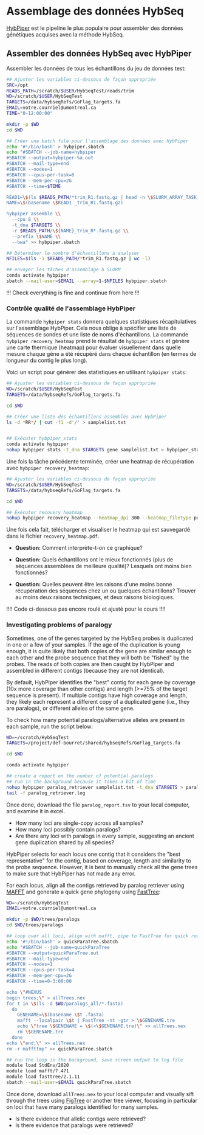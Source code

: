 # Assemblage des données HybSeq

[HybPiper](https://github.com/mossmatters/HybPiper) est le pipeline le plus populaire pour assembler des 
données génétiques acquises avec la méthode HybSeq.

## Assembler des données HybSeq avec HybPiper

Assembler les données de tous les échantillons du jeu de données test:  
```bash
## Ajuster les variables ci-dessous de façon appropriée
SRC=/opt
READS_PATH=/scratch/$USER/HybSeqTest/reads/trim
WD=/scratch/$USER/HybSeqTest
TARGETS=/data/hybseqRefs/GoFlag_targets.fa
EMAIL=votre.courriel@umontreal.ca
TIME="0-12:00:00"

mkdir -p $WD
cd $WD

## Créer une batch file pour l'assemblage des données avec HybPiper
echo '#!/bin/bash' > hybpiper.sbatch
echo "#SBATCH --job-name=hybpiper
#SBATCH --output=hybpiper-%a.out
#SBATCH --mail-type=end
#SBATCH --nodes=1
#SBATCH --cpus-per-task=8
#SBATCH --mem-per-cpu=2G
#SBATCH --time=$TIME

READ1=\$(ls $READS_PATH/*trim_R1.fastq.gz | head -n \$SLURM_ARRAY_TASK_ID | tail -1)
NAME=\$(basename \$READ1 _trim_R1.fastq.gz)

hybpiper assemble \\
  --cpu 8 \\
  -t_dna $TARGETS \\
  -r $READS_PATH/\${NAME}_trim_R*.fastq.gz \\
  --prefix \$NAME \\
  --bwa" >> hybpiper.sbatch

## Déterminer le nombre d'échantillons à analyser
NFILES=$(ls -1 $READS_PATH/*trim_R1.fastq.gz | wc -l)

## envoyer les tâches d'assemblage à SLURM
conda activate hybpiper
sbatch --mail-user=$EMAIL --array=1-$NFILES hybpiper.sbatch

```


!!! Check everything is fine and continue from here !!!


### Contrôle qualité de l'assemblage HybPiper

La commande `hybpiper stats` donnera quelques statistiques récapitulatives sur l'assemblage HybPiper. 
Cela nous oblige à spécifier une liste de séquences de sondes et une liste de noms d'échantillons. La 
commande `hybpiper recovery_heatmap` prend le résultat de `hybpiper stats` et génère une carte thermique 
(heatmap) pour évaluer visuellement dans quelle mesure chaque gène a été récupéré dans chaque échantillon 
(en termes de longueur du contig le plus long).

Voici un script pour générer des statistiques en utilisant `hybpiper stats`:  
```bash
## Ajuster les variables ci-dessous de façon appropriée
WD=/scratch/$USER/HybSeqTest
TARGETS=/data/hybseqRefs/GoFlag_targets.fa

cd $WD

## Créer une liste des échantillons assemblés avec HybPiper
ls -d *RR*/ | cut -f1 -d'/' > samplelist.txt


## Exécuter hybpiper_stats
conda activate hybpiper
nohup hybpiper stats -t_dna $TARGETS gene samplelist.txt > hybpiper_stats.log &

```

Une fois la tâche précédente terminée, créer une heatmap de récupération avec `hybpiper recovery_heatmap`:  
```bash
## Ajuster les variables ci-dessous de façon appropriée
WD=/scratch/$USER/HybSeqTest
TARGETS=/data/hybseqRefs/GoFlag_targets.fa

cd $WD

## Exécuter recovery_heatmap
nohup hybpiper recovery_heatmap --heatmap_dpi 300 --heatmap_filetype pdf seq_lengths.tsv > hybpiper_heatmap.log &

```

Une fois cela fait, télécharger et visualiser le heatmap qui est sauvegardé dans le fichier 
`recovery_heatmap.pdf`.

- **Question:** Comment interprète-t-on ce graphique?

- **Question:** Quels échantillons ont le mieux fonctionnés (plus de séquences assemblées de meilleure 
qualité)? Lesquels ont moins bien fonctionnés?

- **Question:** Quelles peuvent être les raisons d'une moins bonne récupération des séquences chez un ou 
quelques échantillons? Trouver au moins deux raisons techniques, et deux raisons biologiques.








!!!! Code ci-dessous pas encore roulé et ajusté pour le cours !!!!











### Investigating problems of paralogy

Sometimes, one of the genes targeted by the HybSeq probes is duplicated in one or a few of your samples. 
If the age of the duplication is young enough, it is quite likely that both copies of the gene are similar 
enough to each other and the probe sequence that they will both be "fished" by the probes. The reads of 
both copies are then caught by HybPiper and assembled in different contigs (because they are not identical).

By default, HybPiper identifies the "best" contig for each gene by coverage (10x more coverage than 
other contigs) and length (>=75% of the target sequence is present). If multiple contigs have high 
coverage and length, they likely each represent a different copy of a duplicated gene (i.e., they are 
paralogs), or different alleles of the same gene.

To check how many potential paralogs/alternative alleles are present in each sample, run the script 
below:
```bash
WD=~/scratch/HybSeqTest
TARGETS=/project/def-bourret/shared/hybseqRefs/GoFlag_targets.fa

cd $WD

conda activate hybpiper

## create a report on the number of potential paralogs
## run in the background because it takes a bit of time
nohup hybpiper paralog_retriever samplelist.txt -t_dna $TARGETS > paralog_retriever.log &
tail -f paralog_retriever.log

```

Once done, download the file `paralog_report.tsv` to your local computer, and examine it in excel.
- How many loci are single-copy across all samples?
- How many loci possibly contain paralogs?
- Are there any loci with paralogs in every sample, suggesting an ancient gene duplication shared by 
all species?

HybPiper selects for each locus one contig that it considers the "best representative" for the contig,
 based on coverage, length and similarity to the probe sequence. However, it is best to manually check 
 all the gene trees to make sure that HybPiper has not made any error.

For each locus, align all the contigs retrieved by paralog retriever using 
[MAFFT](https://mafft.cbrc.jp/alignment/software/about.html) and generate a quick gene phylogeny 
using [FastTree](http://www.microbesonline.org/fasttree/):  
```bash
WD=~/scratch/HybSeqTest
EMAIL=votre.courriel@umontreal.ca

mkdir -p $WD/trees/paralogs
cd $WD/trees/paralogs

## loop over all loci, align with mafft, pipe to FastTree for quick rough phylogeny
echo '#!/bin/bash' > quickParaTree.sbatch
echo "#SBATCH --job-name=quickParaTree
#SBATCH --output=quickParaTree.out
#SBATCH --mail-type=end
#SBATCH --nodes=1
#SBATCH --cpus-per-task=4
#SBATCH --mem-per-cpu=2G
#SBATCH --time=0-3:00:00

echo \"#NEXUS
begin trees;\" > allTrees.nex
for t in \$(ls -d $WD/paralogs_all/*.fasta)
  do
    GENENAME=\$(basename \$t .fasta)
    mafft --localpair \$t | FastTree -nt -gtr > \$GENENAME.tre
    echo \"tree \$GENENAME = \$(<\$GENENAME.tre)\" >> allTrees.nex
    rm \$GENENAME.tre
  done
echo \"end;\" >> allTrees.nex
rm -r maffttmp" >> quickParaTree.sbatch

## run the loop in the background, save screen output to log file
module load StdEnv/2020
module load mafft/7.471
module load fasttree/2.1.11
sbatch --mail-user=$EMAIL quickParaTree.sbatch

```

Once done, download `allTrees.nex` to your local computer and visually sift through the trees 
using [FigTree](http://tree.bio.ed.ac.uk/software/figtree/) or another tree viewer, focusing in 
particular on loci that have many paralogs identified for many samples. 
- Is there evidence that allelic contigs were retrieved? 
- Is there evidence that paralogs were retrieved?


